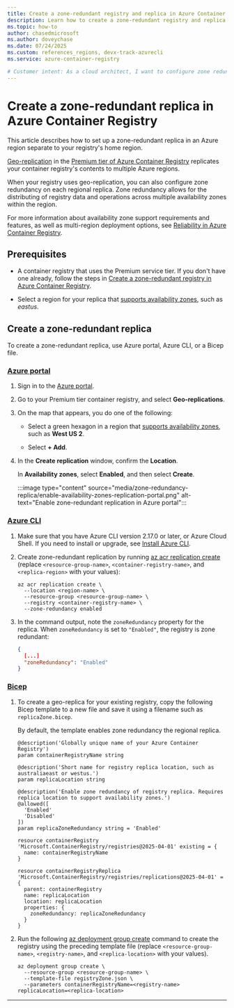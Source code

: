 ```yaml
---
title: Create a zone-redundant registry and replica in Azure Container Registry
description: Learn how to create a zone-redundant registry and replica in Azure Container Registry
ms.topic: how-to
author: chasedmicrosoft
ms.author: doveychase
ms.date: 07/24/2025
ms.custom: references_regions, devx-track-azurecli
ms.service: azure-container-registry

# Customer intent: As a cloud architect, I want to configure zone redundancy for my Azure Container Registry geo-replica, so that I can ensure high availability and resiliency for container images within a specific region.
---
```


# Create a zone-redundant replica in Azure Container Registry

This article describes how to set up a zone-redundant replica in an Azure region separate to your registry's home region.

[Geo-replication](/azure/reliability/reliability-container-registry#multi-region-support) in the [Premium tier of Azure Container Registry](container-registry-skus.md) replicates your container registry's contents to multiple Azure regions.

When your registry uses geo-replication, you can also configure zone redundancy on each regional replica. Zone redundancy allows for the distributing of registry data and operations across multiple availability zones within the region.

For more information about availability zone support requirements and features, as well as multi-region deployment options, see [Reliability in Azure Container Registry](/azure/reliability/reliability-container-registry).

## Prerequisites

- A container registry that uses the Premium service tier. If you don't have one already, follow the steps in [Create a zone-redundant registry in Azure Container Registry](./zone-redundancy.md).

- Select a region for your replica that [supports availability zones](/azure/reliability/regions-list), such as *eastus*.

## Create a zone-redundant replica

To create a zone-redundant replica, use Azure portal, Azure CLI, or a Bicep file.

### [Azure portal](#tab/portal)

1. Sign in to the [Azure portal](https://portal.azure.com).

1. Go to your Premium tier container registry, and select **Geo-replications**.

1. On the map that appears, you do one of the following:

    - Select a green hexagon in a region that [supports availability zones](/azure/reliability/regions-list), such as **West US 2**.

    - Select **+ Add**.

1. In the **Create replication** window, confirm the **Location**.

    In **Availability zones**, select **Enabled**, and then select **Create**.

    :::image type="content" source="media/zone-redundancy-replica/enable-availability-zones-replication-portal.png" alt-text="Enable zone-redundant replication in Azure portal":::

### [Azure CLI](#tab/cli)

1. Make sure that you have Azure CLI version 2.17.0 or later, or Azure Cloud Shell. If you need to install or upgrade, see [Install Azure CLI](/cli/azure/install-azure-cli).

1. Create zone-redundant replication by running [az acr replication create](/cli/azure/acr/replication#az-acr-replication-create) (replace `<resource-group-name>`, `<container-registry-name>`, and `<replica-region>` with your values):

    ```azurecli
    az acr replication create \
      --location <region-name> \
      --resource-group <resource-group-name> \
      --registry <container-registry-name> \
      --zone-redundancy enabled
    ```
 
1. In the command output, note the `zoneRedundancy` property for the replica. When `zoneRedundancy` is set to `"Enabled"`, the registry is zone redundant:

    ```JSON
    {
      [...]
      "zoneRedundancy": "Enabled"
    }
    ```

### [Bicep](#tab/bicep)

1. To create a geo-replica for your existing registry, copy the following Bicep template to a new file and save it using a filename such as `replicaZone.bicep`. 

    By default, the template enables zone redundancy the regional replica.

    ```bicep
    @description('Globally unique name of your Azure Container Registry')
    param containerRegistryName string

    @description('Short name for registry replica location, such as australiaeast or westus.')
    param replicaLocation string

    @description('Enable zone redundancy of registry replica. Requires replica location to support availability zones.')
    @allowed([
      'Enabled'
      'Disabled'
    ])
    param replicaZoneRedundancy string = 'Enabled'

    resource containerRegistry 'Microsoft.ContainerRegistry/registries@2025-04-01' existing = {
      name: containerRegistryName
    }

    resource containerRegistryReplica 'Microsoft.ContainerRegistry/registries/replications@2025-04-01' = {
      parent: containerRegistry
      name: replicaLocation
      location: replicaLocation
      properties: {
        zoneRedundancy: replicaZoneRedundancy
      }
    }
    ```
    
1. Run the following [az deployment group create](/cli/azure/deployment/group#az-deployment-group-create) command to create the registry using the preceding template file (replace `<resource-group-name>`, `<registry-name>`, and `<replica-location>` with your values). 

    ```azurecli
    az deployment group create \
      --resource-group <resource-group-name> \
      --template-file registryZone.json \
      --parameters containerRegistryName=<registry-name> replicaLocation=<replica-location>
    ```

---
